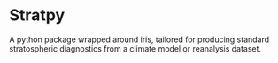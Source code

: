 # Stratpy
A python package wrapped around iris, tailored for producing standard stratospheric diagnostics from a climate model or reanalysis dataset. 
